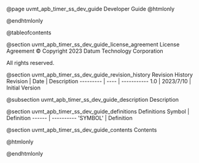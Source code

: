 @page uvmt_apb_timer_ss_dev_guide Developer Guide
@htmlonly
<div class="autonumbering">
@endhtmlonly


@tableofcontents


@section uvmt_apb_timer_ss_dev_guide_license_agreement License Agreement
© Copyright 2023 Datum Technology Corporation

All rights reserved.


@section uvmt_apb_timer_ss_dev_guide_revision_history Revision History
Revision  | Date | Description
--------- | ---- | -----------
1.0 | 2023/7/10 | Initial Version

@subsection uvmt_apb_timer_ss_dev_guide_description Description


@section uvmt_apb_timer_ss_dev_guide_definitions Definitions
Symbol | Definition
------ | ----------
 'SYMBOL' | Definition


@section uvmt_apb_timer_ss_dev_guide_contents Contents


@htmlonly
</div>
@endhtmlonly